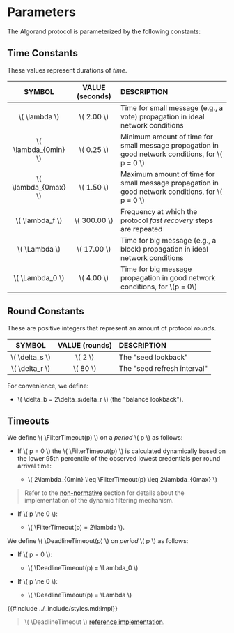 $$
\newcommand \FilterTimeout {\mathrm{FilterTimeout}}
\newcommand \DeadlineTimeout {\mathrm{DeadlineTimeout}}
$$

# Parameters

The Algorand protocol is parameterized by the following constants:

## Time Constants

These values represent durations of _time_.

|         SYMBOL         | VALUE (seconds) | DESCRIPTION                                                                                        |
|:----------------------:|:---------------:|:---------------------------------------------------------------------------------------------------|
|    \\( \lambda \\)     |  \\( 2.00 \\)   | Time for small message (e.g., a vote) propagation in ideal network conditions                      |
| \\( \lambda_{0min} \\) |  \\( 0.25 \\)   | Minimum amount of time for small message propagation in good network conditions, for \\( p = 0 \\) |
| \\( \lambda_{0max} \\) |  \\( 1.50 \\)   | Maximum amount of time for small message propagation in good network conditions, for \\( p = 0 \\) |
|   \\( \lambda_f \\)    | \\( 300.00 \\)  | Frequency at which the protocol _fast recovery_ steps are repeated                                 |
|    \\( \Lambda \\)     |  \\( 17.00 \\)  | Time for big message (e.g., a block) propagation in ideal network conditions                       |
|   \\( \Lambda_0 \\)    |  \\( 4.00 \\)   | Time for big message propagation in good network conditions, for \\(p = 0\\)                       |

## Round Constants

These are positive integers that represent an amount of protocol _rounds_.

|      SYMBOL      | VALUE (rounds) | DESCRIPTION                 |
|:----------------:|:--------------:|:----------------------------|
| \\( \delta_s \\) |   \\( 2 \\)    | The "seed lookback"         |
| \\( \delta_r \\) |   \\( 80 \\)   | The "seed refresh interval" |

For convenience, we define:

- \\( \delta_b = 2\delta_s\delta_r \\) (the "balance lookback").

## Timeouts

We define \\( \FilterTimeout(p) \\) on a _period_ \\( p \\) as follows:

- If \\( p = 0 \\) the \\( \FilterTimeout(p) \\) is calculated dynamically based on the
lower 95th percentile of the observed lowest credentials per round arrival time:

  - \\( 2\lambda_{0min} \leq \FilterTimeout(p) \leq 2\lambda_{0max} \\)

> Refer to the [non-normative](./abft-nn-dynamic-filter-timeout.md) section
> for details about the implementation of the dynamic filtering mechanism.

- If \\( p \ne 0 \\):

  - \\( \FilterTimeout(p) = 2\lambda \\).

We define \\( \DeadlineTimeout(p) \\) on _period_ \\( p \\) as follows:

- If \\( p = 0 \\):

  - \\( \DeadlineTimeout(p) = \Lambda_0 \\)

- If \\( p \ne 0 \\):

  - \\( \DeadlineTimeout(p) = \Lambda \\)

{{#include ../_include/styles.md:impl}}
> \\( \DeadlineTimeout \\) [reference implementation](https://github.com/algorand/go-algorand/blob/b6e5bcadf0ad3861d4805c51cbf3f695c38a93b7/agreement/types.go#L67).
